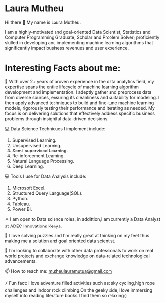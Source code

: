 # Laura Mutheu
Hi there 👋 My name is Laura Mutheu.

I am a highly-motivated and goal-oriented Data Scientist, Statistics and Computer Programming Graduate, Scholar and Problem Solver; proficiently skilled in developing and implementing machine learning algorithms that significantly impact business revenues and user experience.


# **Interesting Facts about me:** 

🔭 With over 2+ years of proven experience in the data analytics field, my expertise spans the entire lifecycle of machine learning algorithm development and implementation. I adeptly gather and preprocess data from diverse sources, ensuring its cleanliness and suitability for modeling. I then apply advanced techniques to build and fine-tune machine learning models, rigorously testing their performance and iterating as needed. My focus is on delivering solutions that effectively address specific business problems through insightful data-driven decisions.

💻 Data Science Techniques I implement include:

1. Supervised Learning.
2. Unsupervised Learning.
3. Semi-supervised Learning.
4. Re-inforcement Learning.
5. Natural Language Processing.
6. Deep Learning.
   
💻 Tools I use for Data Analysis include:

1. Microsoft Excel.
2. Structured Query Language(SQL).
3. Python.
4. Tableau.
5. Power BI.

✴️ I am open to Data science roles, in addittion,I am currently a Data Analyst at ADEC Innovations Kenya.

🌱 I love solving puzzles and I'm really great at thinking on my feet thus making me a solution and goal oriented data scientist.

👯 I’m looking to collaborate with other data professionals to work on real world projects and exchange knowledge on data-related technological advancements.

📫 How to reach me: mutheulauramutua@gmail.com

⚡ Fun fact: I love adventure filled activities such as: sky cycling,high rope challenges and indoor rock climbing.On the geeky side,I love immersing myself into  reading literature books.I find them so relaxing:)

